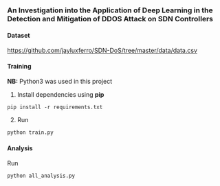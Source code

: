### An Investigation into the Application of Deep Learning in the Detection and Mitigation of DDOS Attack on SDN Controllers

#### Dataset
https://github.com/jayluxferro/SDN-DoS/tree/master/data/data.csv

#### Training
**NB:** Python3 was used in this project

1. Install dependencies using **pip**
```
pip install -r requirements.txt
```

2. Run 
```bash
python train.py
```

#### Analysis
Run 
```bash
python all_analysis.py
```
